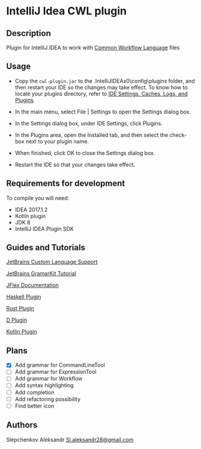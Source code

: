 # IntelliJ Idea CWL plugin

## Description

Plugin for IntelliJ IDEA to work with
[Common Workflow Language](http://www.commonwl.org/v1.0/index.html) files

## Usage

* Copy the `cwl-plugin.jar` to the .IntelliJIDEAx0\config\plugins folder,
and then restart your IDE so the changes may take effect.
To know how to locate your plugins directory, refer to [IDE Settings,
Caches, Logs, and Plugins](http://www.jetbrains.org/intellij/sdk/docs/basics/settings_caches_logs.html).

* In the main menu, select File | Settings to open the Settings dialog box.
* In the Settings dialog box, under IDE Settings, click Plugins.
* In the Plugins area, open the Installed tab, and then select the check-box next to your plugin name.
* When finished, click OK to close the Settings dialog box.
* Restart the IDE so that your changes take effect.

## Requirements for development

To compile you will need:

* IDEA 2017.1.2
* Kotlin plugin
* JDK 8
* IntelliJ IDEA Plugin SDK

## Guides and Tutorials

[JetBrains Custom Language Support](http://www.jetbrains.org/intellij/sdk/docs/tutorials/custom_language_support/code_style_settings.html)

[JetBrains GramarKit Tutorial](https://github.com/JetBrains/Grammar-Kit/blob/master/TUTORIAL.md)

[JFlex Documentation](http://jflex.de/manual.html#SECTION00053000000000000000)

[Haskell Plugin](https://github.com/atsky/haskell-idea-plugin/tree/f72db3f1fae672e3ec171074ebb6b59509e9b88b)

[Rust Plugin](https://github.com/intellij-rust/intellij-rust/tree/bda24c7dd88bb10ca2f1a4632154d1e5774bfd6b)

[D Plugin](https://github.com/intellij-dlanguage/intellij-dlanguage)

[Kotlin Plugin](https://github.com/JetBrains/kotlin/blob/4b23c50bf81447257c9d5c4619feb524f0ed9744/compiler/frontend/src/org/jetbrains/kotlin/lexer/Kotlin.flex)

## Plans

- [X] Add grammar for CommandLineTool
- [ ] Add grammar for ExpressionTool
- [ ] Add grammar for Workflow
- [ ] Add syntax highlighting
- [ ] Add completion
- [ ] Add refactoring possibility
- [ ] Find better icon

## Authors

Slepchenkov Aleksandr <Sl.aleksandr28@gmail.com>
